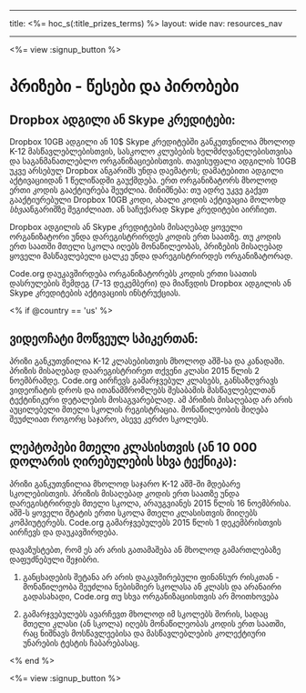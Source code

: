 * * *

title: <%= hoc_s(:title_prizes_terms) %> layout: wide nav: resources_nav

* * *

<%= view :signup_button %>

# პრიზები - წესები და პირობები

## Dropbox ადგილი ან Skype კრედიტები:

Dropbox 10GB ადგილი ან 10$ Skype კრედიტებში განკუთვნილია მხოლოდ K-12 მასწავლებლებისთვის, სასკოლო კლუბების ხელმძღვანელებისთვისა და საგანმანათლებლო ორგანიზაციებისთვის. თავისუფალი ადგილის 10GB უკვე არსებულ Dropbox ანგარიშს უნდა დაემატოს; დამატებითი ადგილი აქტივაციიდან 1 წელიწადში გაუქმდება. ერთ ორგანიზატორს მხოლოდ ერთი კოდის გააქტიურება შეუძლია. მინიშნება: თუ ადრე უკვე გაქვთ გააქტიურებული Dropbox 10GB კოდი, ახალი კოდის აქტივაცია მოლოხდ *სხვა*ანგარიშზე შეგიძლიათ. ან საჩუქარად Skype კრედიტები აირჩიეთ.

Dropbox ადგილის ან Skype კრედიტების მისაღებად ყოველი ორგანიზატორი უნდა დარეგისტრირდეს კოდის ერთ საათზე. თუ კოდის ერთ საათში მთელი სკოლა იღებს მონაწილეობას, პრიზების მისაღებად ყოველი მასწავლებელი ცალკე უნდა დარეგისტრირდეს ორგანიზატორად.

Code.org დაუკავშირდება ორგანიზატორებს კოდის ერთი საათის დასრულების შემდეგ (7-13 დეკემბერი) და მიაწვდის Dropbox ადგილის ან Skype კრედიტების აქტივაციის ინსტრუქციას.

<% if @country == 'us' %>

## ვიდეოჩატი მოწვეულ სპიკერთან:

პრიზი განკუთვნილია K-12 კლასებისთვის მხოლოდ აშშ-სა და კანადაში. პრიზის მისაღებად დაარეგისტრირეთ თქვენი კლასი 2015 წლის 2 ნოემბრამდე. Code.org აირჩევს გამარჯვებულ კლასებს, განსაზღვრავს ვიდეოჩატის დროს და ითანამშრომლებს შესაბამის მასწავლებელთან ტექტინიკური დეტალების მოსაგვარებლად. ამ პრიზის მისაღებად არ არის აუცილებელი მთელი სკოლის რეგისტრაცია. მონაწილეობის მიღება შეუძლიათ როგორც საჯარო, ასევე კერძო სკოლებს.

## ლეპტოპები მთელი კლასისთვის (ან 10 000 დოლარის ღირებულების სხვა ტექნიკა):

პრიზი განკუთვნილია მხოლოდ საჯარო K-12 აშშ-ში მდებარე სკოლებისთვის. პრიზის მისაღებად კოდის ერთ საათზე უნდა დარეგისტრირდეს მთელი სკოლა, არაუგვიანეს 2015 წლის 16 ნოემბრისა. აშშ-ს ყოველი შტატის ერთი სკოლა მთელი კლასისთვის მიიღებს კომპიუტერებს. Code.org გამარჯვებულებს 2015 წლის 1 დეკემბრისთვის აირჩევს და დაუკავშირდება.

დავაზუსტებთ, რომ ეს არ არის გათამაშება ან მხოლოდ გამართლებაზე დაფუძნებული შეჯიბრი.

1) განცხადების შეტანა არ არის დაკავშირებული ფინანსურ რისკთან - მონაწილეობა შეუძლია ნებისმიერ სკოლასა ან კლასს და არანაირი გადასახადი, Code.org თუ სხვა ორგანიზაციისთვის არ მოითხოვება

2) გამარჯვებულებს ავარჩევთ მხოლოდ იმ სკოლებს შორის, სადაც მთელი კლასი (ან სკოლა) იღებს მონაწილეობას კოდის ერთ საათში, რაც ნიშნავს მოსწავლეებისა და მასწავლებლების კოლექტიური უნარების ტესტის ჩაბარებასაც.

<% end %>

<%= view :signup_button %>